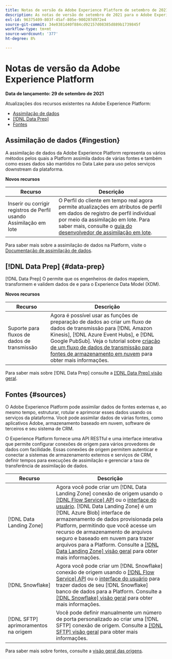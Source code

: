 ```yaml
---
title: Notas de versão da Adobe Experience Platform de setembro de 2021
description: As notas de versão de setembro de 2021 para o Adobe Experience Platform.
exl-id: 96375409-803f-45af-805e-900207d972e4
source-git-commit: 34e0381d40f884cd92157d08385d889b1739845f
workflow-type: tm+mt
source-wordcount: '377'
ht-degree: 8%

---
```


# Notas de versão da Adobe Experience Platform

**Data de lançamento: 29 de setembro de 2021**

Atualizações dos recursos existentes na Adobe Experience Platform:

- [Assimilação de dados](#ingestion)
- [[!DNL Data Prep]](#data-prep)
- [Fontes](#sources)

## Assimilação de dados {#ingestion}

A assimilação de dados da Adobe Experience Platform representa os vários métodos pelos quais a Platform assimila dados de várias fontes e também como esses dados são mantidos no Data Lake para uso pelos serviços downstream da plataforma.

**Novos recursos**

| Recurso | Descrição |
|------- | -----------|
| Inserir ou corrigir registros de Perfil usando Assimilação em lote | O Perfil do cliente em tempo real agora permite atualizações em atributos de perfil em dados de registro de perfil individual por meio da assimilação em lote. Para saber mais, consulte o [guia do desenvolvedor de assimilação em lote](../../ingestion/batch-ingestion/api-overview.md). |

Para saber mais sobre a assimilação de dados na Platform, visite o [Documentação de assimilação de dados](../../ingestion/home.md).

## [!DNL Data Prep] {#data-prep}

[!DNL Data Prep] O permite que os engenheiros de dados mapeiem, transformem e validem dados de e para o Experience Data Model (XDM).

**Novos recursos**

| Recurso | Descrição |
| --- | --- |
| Suporte para fluxos de dados de transmissão | Agora é possível usar as funções de preparação de dados ao criar um fluxo de dados de transmissão para [!DNL Amazon Kinesis], [!DNL Azure Event Hubs], e [!DNL Google PubSub]. Veja o tutorial sobre [criação de um fluxo de dados de transmissão para fontes de armazenamento em nuvem](../../sources/tutorials/ui/dataflow/streaming/cloud-storage-streaming.md) para obter mais informações. |

Para saber mais sobre [!DNL Data Prep] consulte a [[!DNL Data Prep] visão geral](../../data-prep/home.md).

## Fontes {#sources}

O Adobe Experience Platform pode assimilar dados de fontes externas e, ao mesmo tempo, estruturar, rotular e aprimorar esses dados usando os serviços da plataforma. Você pode assimilar dados de várias fontes, como aplicativos Adobe, armazenamento baseado em nuvem, software de terceiros e seu sistema de CRM.

O Experience Platform fornece uma API RESTful e uma interface interativa que permite configurar conexões de origem para vários provedores de dados com facilidade. Essas conexões de origem permitem autenticar e conectar a sistemas de armazenamento externos e serviços de CRM, definir tempos para execuções de assimilação e gerenciar a taxa de transferência de assimilação de dados.

| Recurso | Descrição |
| --- | --- |
| [!DNL Data Landing Zone] | Agora você pode criar um [!DNL Data Landing Zone] conexão de origem usando o [[!DNL Flow Service] API](../../sources/tutorials/api/create/cloud-storage/data-landing-zone.md) ou o [interface do usuário](../../sources/tutorials/ui/create/cloud-storage/data-landing-zone.md). [!DNL Data Landing Zone] é um [!DNL Azure Blob] interface de armazenamento de dados provisionada pela Platform, permitindo que você acesse um recurso de armazenamento de arquivos seguro e baseado em nuvem para trazer arquivos para a Platform. Consulte a [[!DNL Data Landing Zone] visão geral](../../sources/connectors/cloud-storage/data-landing-zone.md) para obter mais informações. |
| [!DNL Snowflake] | Agora você pode criar um [!DNL Snowflake] conexão de origem usando o [[!DNL Flow Service] API](../../sources/tutorials/api/create/databases/snowflake.md) ou o [interface do usuário](../../sources/tutorials/ui/create/databases/snowflake.md) para trazer dados de seu [!DNL Snowflake] banco de dados para a Platform. Consulte a [[!DNL Snowflake] visão geral](../../sources/connectors/databases/snowflake.md) para obter mais informações. |
| [!DNL SFTP] aprimoramentos na origem | Você pode definir manualmente um número de porta personalizado ao criar uma [!DNL SFTP] conexão de origem. Consulte a [[!DNL SFTP] visão geral](../../sources/connectors/cloud-storage/sftp.md) para obter mais informações. |

Para saber mais sobre fontes, consulte a [visão geral das origens](../../sources/home.md).
